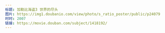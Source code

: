 ```yaml
---
标题: 加勒比海盗3 世界的尽头
图片: https://img1.doubanio.com/view/photo/s_ratio_poster/public/p2407916208.jpg
时时: 2007
链接: https://movie.douban.com/subject/1418192/
---
```

